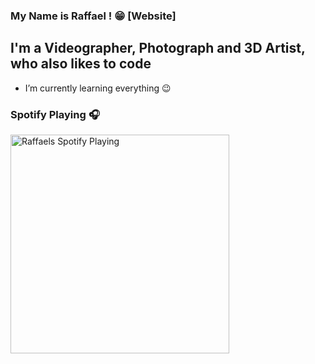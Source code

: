 ### My Name is Raffael ! 😁 [Website]

## I'm a Videographer, Photograph and 3D Artist, who also likes to code 
- I’m currently learning everything 😉

### Spotify Playing 🎧
[<img src="https://now-playing-codestackr.vercel.app/api/spotify-playing" alt="Raffaels Spotify Playing" width="350" />](https://open.spotify.com/playlist/4bTRMgT9RvLTJ6JwHo9hBY?si=pAbxjmaES3iRtLBOi2qz7g)